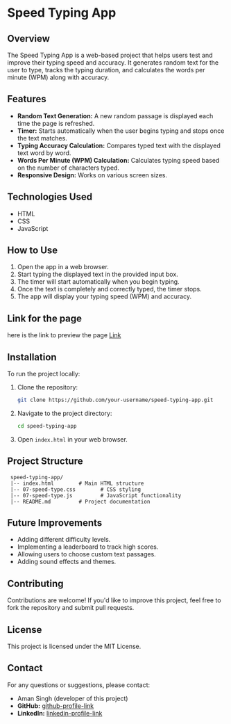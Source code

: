 # Speed Typing App

## Overview
The Speed Typing App is a web-based project that helps users test and improve their typing speed and accuracy. It generates random text for the user to type, tracks the typing duration, and calculates the words per minute (WPM) along with accuracy.

## Features
- **Random Text Generation:** A new random passage is displayed each time the page is refreshed.
- **Timer:** Starts automatically when the user begins typing and stops once the text matches.
- **Typing Accuracy Calculation:** Compares typed text with the displayed text word by word.
- **Words Per Minute (WPM) Calculation:** Calculates typing speed based on the number of characters typed.
- **Responsive Design:** Works on various screen sizes.

## Technologies Used
- HTML
- CSS
- JavaScript

## How to Use
1. Open the app in a web browser.
2. Start typing the displayed text in the provided input box.
3. The timer will start automatically when you begin typing.
4. Once the text is completely and correctly typed, the timer stops.
5. The app will display your typing speed (WPM) and accuracy.

## Link for the page
here is the link to preview the page [Link](https://aman-toad.github.io/speed-type-test/)

## Installation
To run the project locally:
1. Clone the repository:
   ```bash
   git clone https://github.com/your-username/speed-typing-app.git
   ```
2. Navigate to the project directory:
   ```bash
   cd speed-typing-app
   ```
3. Open `index.html` in your web browser.

## Project Structure
```
 speed-typing-app/
 |-- index.html        # Main HTML structure
 |-- 07-speed-type.css        # CSS styling
 |-- 07-speed-type.js         # JavaScript functionality
 |-- README.md         # Project documentation
```

## Future Improvements
- Adding different difficulty levels.
- Implementing a leaderboard to track high scores.
- Allowing users to choose custom text passages.
- Adding sound effects and themes.

## Contributing
Contributions are welcome! If you'd like to improve this project, feel free to fork the repository and submit pull requests.

## License
This project is licensed under the MIT License.

## Contact
For any questions or suggestions, please contact:
-  Aman Singh (developer of this project)
- **GitHub:** [github-profile-link](https://github.com/Aman-toad)
- **LinkedIn:** [linkedin-profile-link](https://www.linkedin.com/in/aman-singh-a00toad/)


